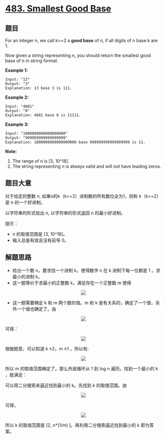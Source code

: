 # [483. Smallest Good Base](https://leetcode.com/problems/smallest-good-base/)


## 题目

For an integer n, we call k>=2 a **good base** of n, if all digits of n base k are 1.

Now given a string representing n, you should return the smallest good base of n in string format.

**Example 1:**

    Input: "13"
    Output: "3"
    Explanation: 13 base 3 is 111.

**Example 2:**

    Input: "4681"
    Output: "8"
    Explanation: 4681 base 8 is 11111.

**Example 3:**

    Input: "1000000000000000000"
    Output: "999999999999999999"
    Explanation: 1000000000000000000 base 999999999999999999 is 11.

**Note:**

1. The range of n is [3, 10^18].
2. The string representing n is always valid and will not have leading zeros.


## 题目大意


对于给定的整数 n, 如果n的k（k>=2）进制数的所有数位全为1，则称 k（k>=2）是 n 的一个好进制。

以字符串的形式给出 n, 以字符串的形式返回 n 的最小好进制。

提示：

- n 的取值范围是 [3, 10^18]。
- 输入总是有效且没有前导 0。



## 解题思路


- 给出一个数 n，要求找一个进制 k，使得数字 n 在 k 进制下每一位都是 1 。求最小的进制 k。
- 这一题等价于求最小的正整数 k，满足存在一个正整数 m 使得

<p align='center'>
<img src='https://img.halfrost.com/Leetcode/leetcode_483_1.png'>
</p>


- 这一题需要确定 k 和 m 两个数的值。m 和 k 是有关系的，确定了一个值，另外一个值也确定了。由

<p align='center'>
<img src='https://img.halfrost.com/Leetcode/leetcode_483_2.png'>
</p>


可得：

<p align='center'>
<img src='https://img.halfrost.com/Leetcode/leetcode_483_3.png'>
</p>


根据题意，可以知道 k ≥2，m ≥1 ，所以有:

<p align='center'>
<img src='https://img.halfrost.com/Leetcode/leetcode_483_4.png'>
</p>


所以 m 的取值范围确定了。那么外层循环从 1 到 log n 遍历。找到一个最小的 k ，能满足：

可以用二分搜索来逼近找到最小的 k。先找到 k 的取值范围。由 

<p align='center'>
<img src='https://img.halfrost.com/Leetcode/leetcode_483_5.png'>
</p>


可得，

<p align='center'>
<img src='https://img.halfrost.com/Leetcode/leetcode_483_6.png'>
</p>

所以 k 的取值范围是 [2, n*(1/m) ]。再利用二分搜索逼近找到最小的 k 即为答案。
